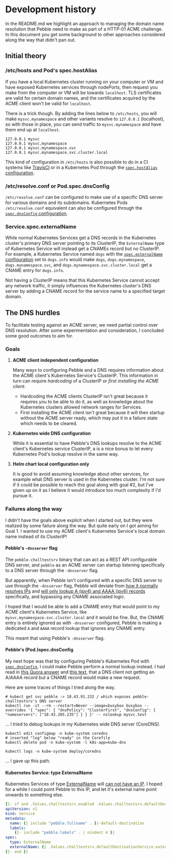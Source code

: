 # Development history

In the README.md we highlight an approach to managing the domain name resolution that Pebble need to make as part of a HTTP-01 ACME challenge. In this document you get some background to other approaches considered along the way that didn't pan out.

## Initial theory

### /etc/hosts and Pod's spec.hostAlias

If you have a local Kubernetes cluster running on your computer or VM and have exposed Kubernetes services through nodePorts, then request you make from the computer or VM will be towards `localhost`. TLS certificates are valid for certain domain names, and the certificates acquired by the ACME client won't be valid for `localhost`.

There is a trick though. By adding the lines below to `/etc/hosts`, you will make `mysvc.mynamespace` and other variants resolve to `127.0.0.1` (localhost), so with those in place, you can send traffic to `mysvc.mynamespace` and have them end up at `localhost`.

```
127.0.0.1 mysvc
127.0.0.1 mysvc.mynamespace
127.0.0.1 mysvc.mynamespace.svc
127.0.0.1 mysvc.mynamespace.svc.cluster.local
```

This kind of configuration in `/etc/hosts` is also possible to do in a CI systems like [TravisCI](https://docs.travis-ci.com/user/hosts/) or in a Kubernetes Pod through the [`spec.hostAlias` configuration](https://kubernetes.io/docs/concepts/services-networking/add-entries-to-pod-etc-hosts-with-host-aliases/).

### /etc/resolve.conf or Pod.spec.dnsConfig

`/etc/resolve.conf` can be configured to make use of a specific DNS server for various domains and its subdomains. Kubernetes Pods `/etc/resolve.conf` equivalent can also be configured through the [`spec.dnsConfig` configuration](https://kubernetes.io/docs/concepts/services-networking/dns-pod-service/#pod-s-dns-config).

### Service.spec.externalName

While normal Kubernetes Services get a DNS records in the Kubernetes cluster's primary DNS server pointing to its ClusterIP, the `ExternalName` type of Kubernetes Service will instead get a CNAMEs record but no ClusterIP. For example, a Kubernetes Service named `dogs` with the [`spec.externalName` configuration](https://kubernetes.io/docs/concepts/services-networking/service/#externalname) set to `dogs.info` would make `dogs`, `dogs.mynamespace`, `dogs.mynamespace.svc`, and `dogs.mynamespace.svc.cluster.local` get a CNAME entry for `dogs.info`.

Not having a ClusterIP means that this Kubernetes Service cannot accept any network traffic, it simply influences the Kubernetes cluster's DNS server by adding a CNAME record for the service name to a specified target domain.

## The DNS hurdles

To facilitate testing against an ACME server, we need partial control over DNS resolution. After some experimentation and consideration, I concluded some good outcomes to aim for.

### Goals

1. **ACME client independent configuration**

   Many ways to configuring Pebble and a DNS requires information about the ACME client's Kubernetes Service's ClusterIP. This information in turn can require _hardcoding_ of a ClusterIP or _first installing the ACME client_.
   - Hardcoding the ACME clients ClusterIP isn't great because it requires you to be able to do it, as well as knowledge about the Kubernetes clusters allowed network ranges for Services.
   - First installing the ACME client isn't great because it will then startup without the ACME server ready, which may put it in a failure state which needs to be cleared.

2. **Kubernetes wide DNS configuration**

   While it is essential to have Pebble's DNS lookups resolve to the ACME client's Kubernetes service ClusterIP, a is a nice bonus to let every Kubernetes Pod's lookup resolve in the same way.

3. **Helm chart local configuration only**

   It is good to avoid assuming knowledge about other services, for example what DNS server is used in the Kubernetes cluster. I'm not sure if it could be possible to reach this goal along with goal #2, but I've given up on it as I believe it would introduce too much complexity if I'd pursue it.

### Failures along the way

I didn't have the goals above explicit when I started out, but they were realized by some failure along the way. But quite early on I got aiming for Goal 1. I wanted to use my ACME client's Kubernetes Service's local domain name instead of its ClusterIP!

#### Pebble's `-dnsserver` flag

The `pebble-challtestsrv` binary that can act as a REST API configurable DNS server, and `pebble` as an ACME server can startup listening specifically to a DNS server through the `-dnsserver` flag.

But apparently, when Pebble isn't configured with a specific DNS server to use through the `-dnsserver` flag, Pebble will deviate from [how it normally resolves IPs](https://github.com/letsencrypt/pebble/blob/52b92744eaad895ac25b19dae429c0bdd134b764/va/va.go#L617-L619) and [will only lookup A (ipv4) and AAAA (ipv6) records](https://github.com/letsencrypt/pebble/blob/52b92744eaad895ac25b19dae429c0bdd134b764/va/va.go#L629-L657) specifically, and bypassing any CNAME associated logic.

I hoped that I would be able to add a CNAME entry that would point to my ACME client's Kubernetes Service, like `mysvc.mynamespace.svc.cluster.local` and it would be fine. But, the CNAME entry is entirely ignored as with `-dnsserver` configured, Pebble is making a dedicated `A` and `AAAA` record lookup that ignores any CNAME entry.

This meant that using Pebble's `-dnsserver` flag.

#### Pebble's (Pod.)spec.dnsConfig

My next hope was that by configuring Pebble's Kubernetes Pod with [`spec.dnsConfig`](https://kubernetes.io/docs/reference/generated/kubernetes-api/v1.18/#poddnsconfig-v1-core), I could make Pebble perform a normal lookup instead. I had read in [this Quora answer](https://www.quora.com/How-do-CNAME-records-work/answer/Vern-Hart) and [this text](https://ns1.com/resources/cname), that a DNS client not getting an A/AAAA record but a CNAME record would make a new request.

Here are some traces of things I tried along the way.

```
# kubect get svc pebble -> 10.43.91.232 / which exposes pebble-challtestsrv's DNS server
kubectl run -it --rm --restart=Never --image=busybox busybox --overrides '{ "spec": { "dnsPolicy": "ClusterFirst", "dnsConfig": { "nameservers": ["10.43.205.235"] } } }' -- nslookup mysvc.test
```

... I tried to debug lookups in my Kubernetes wide DNS server (CoreDNS).

```
kubectl edit configmap -n kube-system coredns
# inserted "log" below "ready" in the Corefile
kubectl delete pod -n kube-system -l k8s-app=kube-dns

kubectl logs -n kube-system deploy/coredns
```

... I gave up this path.

#### Kubernetes Service: type ExternalName

Kubernetes Services of type [ExternalName](https://kubernetes.io/docs/concepts/services-networking/service/#externalname) will [can not have an IP](https://kubernetes.io/docs/concepts/services-networking/service/#headless-services). I hoped for a while I could point Pebble to this IP, and let it's external name point onwards to something else.

```yaml
{{- if and .Values.challtestsrv.enabled .Values.challtestsrv.defaultDestinationService.enabled }}
apiVersion: v1
kind: Service
metadata:
  name: {{ include "pebble.fullname" . }}-default-destination
  labels:
    {{- include "pebble.labels" . | nindent 4 }}
spec:
  type: ExternalName
  externalName: {{ .Values.challtestsrv.defaultDestinationService.externalName | required "With challtestsrv.defaultDestinationService enabled, its externalName is required." }}
{{- end }}
```
